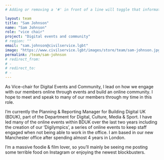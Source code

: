 ```yaml
---
# Adding or removing a '#' in front of a line will toggle that information off and on from being processed. 

layout: team
title: "Sam Johnson"
name: "Sam Johnson"
role: "vice chair"
project: "Digital events and community"
# region: ""
email: "sam.johnson@civilservice.lgbt"
image: "https://www.civilservice.lgbt/images/store/team/sam-johnson.jpg"
permalink: /team/sam-johnson
# redirect_from: 
# - 
# redirect_to: 
# - 
---
```


As Vice-chair for Digital Events and Community, I lead on how we engage with our members online through events and build an online community. I hope to meet and speak to many of our members through my time in this role.

I’m currently the Planning & Reporting Manager for Building Digital UK (BDUK), part of the Department for Digital, Culture, Media & Sport. I have led many of the online events within BDUK over the last two years including the creation of our ‘Digilympics’, a series of online events to keep staff engaged when not being able to work in the office. I am based in our new Manchester office after spending almost 4 years in London.

I’m a massive foodie & film lover, so you’ll mainly be seeing me posting some terrible food on Instagram or enjoying the newest blockbusters.
